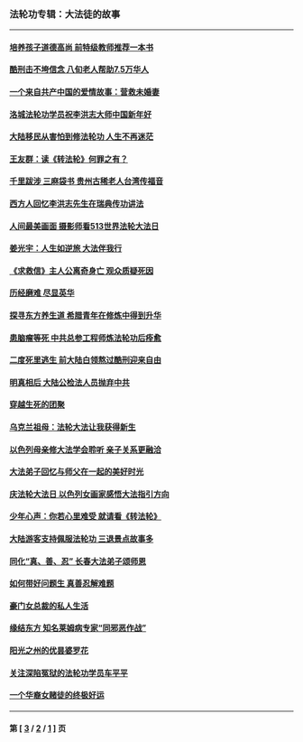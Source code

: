 ### 法轮功专辑：大法徒的故事
---
#### [培养孩子道德高尚 前特级教师推荐一本书](../../pages/nf1147481/n12938640.md?06060430) 
#### [酷刑击不垮信念 八旬老人帮助7.5万华人](../../pages/nf1147481/n12880712.md?06060430) 
#### [一个来自共产中国的爱情故事：营救未婚妻](../../pages/nf1147481/n12778386.md?06060430) 
#### [洛城法轮功学员祝李洪志大师中国新年好](../../pages/nf1147481/n12724685.md?06060430) 
#### [大陆移民从害怕到修法轮功 人生不再迷茫](../../pages/nf1147481/n12414325.md?06060430) 
#### [王友群：读《转法轮》何罪之有？](../../pages/nf1147481/n12408647.md?06060430) 
#### [千里跋涉 三麻袋书 贵州古稀老人台湾传福音](../../pages/nf1147481/n12198750.md?06060430) 
#### [西方人回忆李洪志先生在瑞典传功讲法](../../pages/nf1147481/n12099607.md?06060430) 
#### [人间最美画面 摄影师看513世界法轮大法日](../../pages/nf1147481/n12094118.md?06060430) 
#### [姜光宇：人生如逆旅 大法伴我行](../../pages/nf1147481/n12088664.md?06060430) 
#### [《求救信》主人公离奇身亡 观众质疑死因](../../pages/nf1147481/n11845215.md?06060430) 
#### [历经磨难 尽显英华](../../pages/nf1147481/n11723297.md?06060430) 
#### [探寻东方养生道 希腊青年在修炼中得到升华](../../pages/nf1147481/n11494502.md?06060430) 
#### [患脑瘤等死 中共总参工程师炼法轮功后痊愈](../../pages/nf1147481/n11466682.md?06060430) 
#### [二度死里逃生 前大陆白领熬过酷刑迎来自由](../../pages/nf1147481/n11368594.md?06060430) 
#### [明真相后 大陆公检法人员抛弃中共](../../pages/nf1147481/n11358618.md?06060430) 
#### [穿越生死的团聚](../../pages/nf1147481/n11258922.md?06060430) 
#### [乌克兰祖母：法轮大法让我获得新生](../../pages/nf1147481/n11269457.md?06060430) 
#### [以色列母亲修大法学会聆听 亲子关系更融洽](../../pages/nf1147481/n11268195.md?06060430) 
#### [大法弟子回忆与师父在一起的美好时光](../../pages/nf1147481/n11267759.md?06060430) 
#### [庆法轮大法日 以色列女画家感悟大法指引方向](../../pages/nf1147481/n11267735.md?06060430) 
#### [少年心声：你若心里难受 就请看《转法轮》](../../pages/nf1147481/n11267496.md?06060430) 
#### [大陆游客支持佩服法轮功 三退景点故事多](../../pages/nf1147481/n11267378.md?06060430) 
#### [同化“真、善、忍” 长春大法弟子颂师恩](../../pages/nf1147481/n11266497.md?06060430) 
#### [如何带好问题生 真善忍解难题](../../pages/nf1147481/n11243655.md?06060430) 
#### [豪门女总裁的私人生活](../../pages/nf1147481/n10127794.md?06060430) 
#### [缘结东方 知名莱姆病专家“同邪恶作战”](../../pages/nf1147481/n10682468.md?06060430) 
#### [阳光之州的优昙婆罗花](../../pages/nf1147481/n10546697.md?06060430) 
#### [关注深陷冤狱的法轮功学员车平平](../../pages/nf1147481/n10146883.md?06060430) 
#### [一个华裔女赌徒的终极好运](../../pages/nf1147481/n9147756.md?06060430) 

---
#### 第 [ [3](./3.md?06060430) / [2](./2.md?06060430) / [1](./1.md?06060430) ] 页
